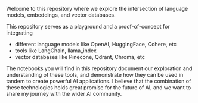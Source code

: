 Welcome to this repository where we explore the intersection of language models, embeddings, and vector databases.

This repository serves as a playground and a proof-of-concept for integrating

- different language models like OpenAI, HuggingFace, Cohere, etc
- tools like LangChain, llama_index
- vector databases like Pinecone, Qdrant, Chroma, etc

The notebooks you will find in this repository document our exploration and understanding of these tools, and demonstrate how they can be used in tandem to create powerful AI applications. I believe that the combination of these technologies holds great promise for the future of AI, and we want to share my journey with the wider AI community.
